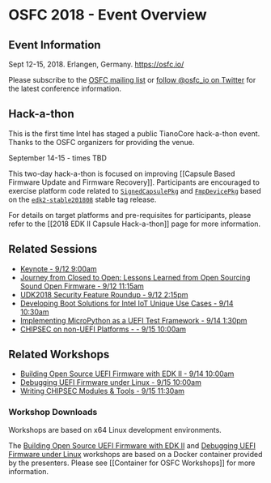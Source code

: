 # OSFC 2018 - Event Overview

## Event Information

Sept 12-15, 2018. Erlangen, Germany.
https://osfc.io/

Please subscribe to the [OSFC mailing list](https://mailchi.mp/01a2d5ccbe95/osfc-subscription) or [follow @osfc_io on Twitter](https://twitter.com/osfc_io) for the latest conference information.

## Hack-a-thon

This is the first time Intel has staged a public TianoCore hack-a-thon event. Thanks to the OSFC organizers for providing the venue.

September 14-15 - times TBD

This two-day hack-a-thon is focused on improving [[Capsule Based Firmware Update and Firmware Recovery]]. Participants are encouraged to exercise platform code related to [`SignedCapsulePkg`](https://github.com/tianocore/edk2/tree/master/SignedCapsulePkg) and [`FmpDevicePkg`](https://github.com/tianocore/edk2/tree/master/FmpDevicePkg) based on the [`edk2-stable201808`](https://github.com/tianocore/edk2/releases/tag/edk2-stable201808) stable tag release.

For details on target platforms and pre-requisites for participants, please refer to the [[2018 EDK II Capsule Hack-a-thon]] page for more information.

## Related Sessions

* [Keynote - 9/12 9:00am](https://osfc.io/talks/keynote)
* [Journey from Closed to Open: Lessons Learned from Open Sourcing Sound Open Firmware - 9/12 11:15am](https://osfc.io/talks/journey-from-closed-to-open-lessons-learned-from-open-sourcing-sound-open-firmware)
* [UDK2018 Security Feature Roundup - 9/12 2:15pm](https://osfc.io/talks/udk2018-security-feature-roundup)
* [Developing Boot Solutions for Intel IoT Unique Use Cases - 9/14 10:30am](https://osfc.io/talks/developing-boot-solutions-for-intel-iot-unique-use-cases)
* [Implementing MicroPython as a UEFI Test Framework - 9/14 1:30pm ](https://osfc.io/talks/implementing-micropython-as-an-unified-extensible-firmware-interface-uefi-test-framework)
* [CHIPSEC on non-UEFI Platforms - - 9/15 10:00am](https://osfc.io/talks/chipsec-on-non-uefi-platforms)

## Related Workshops

* [Building Open Source UEFI Firmware with EDK II - 9/14 10:00am](https://osfc.io/talks/building-open-source-unified-extensible-firmware-interface-uefi-firmware-with-efi-development-kit-ii-edk-ii)
* [Debugging UEFI Firmware under Linux - 9/15 10:00am ](https://osfc.io/talks/debugging-unified-extensible-firmware-interface-uefi-firmware-under-linux)
* [Writing CHIPSEC Modules & Tools - 9/15 11:30am](https://osfc.io/talks/writing-chipsec-modules-tools)

### Workshop Downloads

Workshops are based on x64 Linux development environments.

The [Building Open Source UEFI Firmware with EDK II](https://osfc.io/talks/building-open-source-unified-extensible-firmware-interface-uefi-firmware-with-efi-development-kit-ii-edk-ii) and [Debugging UEFI Firmware under Linux](https://osfc.io/talks/debugging-unified-extensible-firmware-interface-uefi-firmware-under-linux) workshops are based on a Docker container provided by the presenters. Please see [[Container for OSFC Workshops]] for more information.
